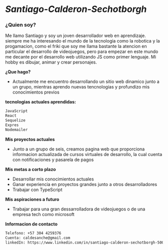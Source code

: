 # _Santiago-Calderon-Sechotborgh_

### ¿Quien soy?
Me llamo Santiago y soy un joven desarrollador web en aprendizaje.
siempre me ha interesando el mundo de la tecnologia como la robotica y la progamacion, como el friki que soy me llama bastante la atencion en particular el desarrollo de videojuegos, pero para empezar en este mundo me decante por el desarrollo web utilizando JS como primer lenguaje.
Mi hobby es dibujar, animar y crear personajes.

**¿Que hago?**
- Actualmente me encuentro desarrollando un sitio web dinamico junto a un grupo, mientras aprendo nuevas tencnologias y profundizo mis conocimientos previos

**tecnologias actuales aprendidas:**
```sh
JavaScript
React
Sequelize
Expres
Nodemailer
```

**Mis proyectos actuales**
- Junto a un grupo de seis, creamos pagina web que proporciona informacion actualizada de cursos virtuales de desarrollo, la cual cuenta con notificaciones y pasarela de pagos

**Mis metas a corto plazo**
- Desarrollar mis conocimientos actuales
- Ganar experiencia en proyectos grandes junto a otros desarrolladores
- Trabajar con TypeScript
  
**Mis aspiraciones a futuro**
- Trabajar para una gran dessarrolladora de videojuegos o de una empresa tech como microsoft

**Informacion de contacto**
```sh
Telefono: +57 304 4259376
Cuenta: caldesanche@gmail.com
linkedIn: https://www.linkedin.com/in/santiago-calderon-sechotborgh-50020226a/
```
